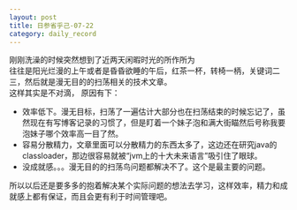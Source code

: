 ```yaml
---
layout: post
title: 日参省乎己-07-22
category: daily_record
---
```

刚刚洗澡的时候突然想到了近两天闲暇时光的所作所为  
往往是阳光烂漫的上午或者是昏昏欲睡的午后，红茶一杯，转椅一柄，关键词二三，然后就是漫无目的的扫荡相关的技术文章。  
这样其实是不对滴， 原因有下：

* 效率低下。漫无目标，扫荡了一遍估计大部分也在扫荡结束的时候忘记了，虽然现在有写博客记录的习惯了，但是盯着一个妹子泡和满大街瞄然后号称我要泡妹子哪个效率高一目了然。
* 容易分散精力，文章里面可以分散精力的东西太多了，这边还在研究java的classloader，那边很容易就被“jvm上的十大未来语言”吸引住了眼球。
* 没成就感。。。漫无目的的扫荡鸟问题都解决不了。这个是最主要的问题。

所以以后还是要多多的抱着解决某个实际问题的想法去学习，这样效率，精力和成就感上都有保证，而且会更有利于时间管理吧。

